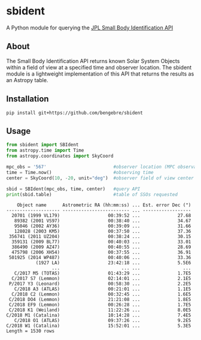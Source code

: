 # sbident
A Python module for querying the [JPL Small Body Identification API](https://ssd-api.jpl.nasa.gov/doc/sb_ident.html)

## About
The Small Body Identification API returns known Solar System Objects within a field of view at a specified time and observer location.  The sbident module is a lightweight implementation of this API that returns the results as an Astropy table.

## Installation
```console
pip install git+https://github.com/bengebre/sbident
```

## Usage
```python
from sbident import SBIdent
from astropy.time import Time
from astropy.coordinates import SkyCoord

mpc_obs = '567'                         #observer location (MPC observatory code)
time = Time.now()                       #observing time
center = SkyCoord(10, -20, unit="deg")  #observer field of view center

sbid = SBIdent(mpc_obs, time, center)   #query API 
print(sbid.table)                       #table of SSOs requested
```
```
    Object name      Astrometric RA (hh:mm:ss) ... Est. error Dec (")
-------------------- ------------------------- ... ------------------
  20701 (1999 VL179)                  00:39:52 ...              27.68
   89382 (2001 VS97)                  00:38:40 ...              34.67
   95046 (2002 AY36)                  00:39:09 ...              31.66
   128028 (2003 KM5)                  00:37:50 ...              37.36
 356741 (2011 UZ204)                  00:38:24 ...              30.15
  359131 (2009 BL77)                  00:40:03 ...              33.01
  386490 (2009 AZ47)                  00:40:55 ...              28.69
  475798 (2006 XH54)                  00:37:55 ...              36.91
 501925 (2014 WP487)                  00:40:06 ...              33.36
           (1927 LA)                  23:42:18 ...              5.5E6
                 ...                       ... ...                ...
   C/2017 M5 (TOTAS)                  01:43:29 ...              1.7E5
  C/2017 S7 (Lemmon)                  02:14:01 ...              2.1E5
 P/2017 Y3 (Leonard)                  00:58:30 ...              2.2E5
   C/2018 A3 (ATLAS)                  00:21:01 ...              1.1E5
  C/2018 C2 (Lemmon)                  00:32:45 ...              1.6E5
 C/2018 DO4 (Lemmon)                  21:21:08 ...              1.8E5
 C/2018 EF9 (Lemmon)                  00:26:28 ...              1.7E5
 C/2018 K1 (Weiland)                  11:22:26 ...              8.0E5
C/2018 M1 (Catalina)                  10:14:28 ...              7.4E5
   C/2018 O1 (ATLAS)                  09:37:26 ...              9.2E5
C/2018 W1 (Catalina)                  15:52:01 ...              5.3E5
Length = 1530 rows
```
